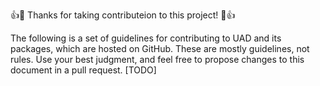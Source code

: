 👍🎉 Thanks for taking contributeion to this project! 🎉👍

The following is a set of guidelines for contributing to UAD and its packages, which are hosted on GitHub. These are mostly guidelines, not rules. Use your best judgment, and feel free to propose changes to this document in a pull request.
[TODO]
